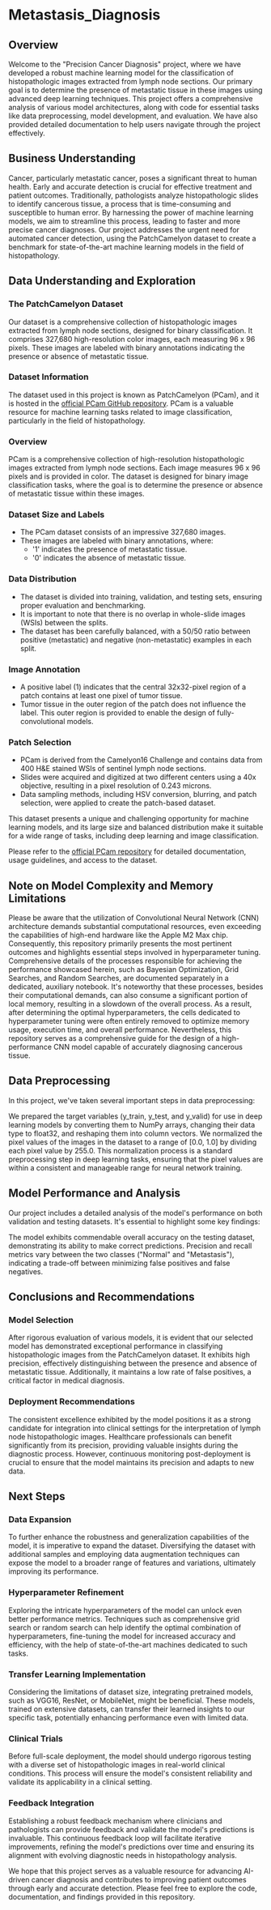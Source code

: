 # Metastasis_Diagnosis

## Overview

Welcome to the "Precision Cancer Diagnosis" project, where we have developed a robust machine learning model for the classification of histopathologic images extracted from lymph node sections. Our primary goal is to determine the presence of metastatic tissue in these images using advanced deep learning techniques. This project offers a comprehensive analysis of various model architectures, along with code for essential tasks like data preprocessing, model development, and evaluation. We have also provided detailed documentation to help users navigate through the project effectively.

## Business Understanding

Cancer, particularly metastatic cancer, poses a significant threat to human health. Early and accurate detection is crucial for effective treatment and patient outcomes. Traditionally, pathologists analyze histopathologic slides to identify cancerous tissue, a process that is time-consuming and susceptible to human error. By harnessing the power of machine learning models, we aim to streamline this process, leading to faster and more precise cancer diagnoses. Our project addresses the urgent need for automated cancer detection, using the PatchCamelyon dataset to create a benchmark for state-of-the-art machine learning models in the field of histopathology.

## Data Understanding and Exploration 

### The PatchCamelyon Dataset

Our dataset is a comprehensive collection of histopathologic images extracted from lymph node sections, designed for binary classification. It comprises 327,680 high-resolution color images, each measuring 96 x 96 pixels. These images are labeled with binary annotations indicating the presence or absence of metastatic tissue.

### Dataset Information

The dataset used in this project is known as PatchCamelyon (PCam), and it is hosted in the [official PCam GitHub repository](https://github.com/basveeling/pcam). PCam is a valuable resource for machine learning tasks related to image classification, particularly in the field of histopathology.

### Overview

PCam is a comprehensive collection of high-resolution histopathologic images extracted from lymph node sections. Each image measures 96 x 96 pixels and is provided in color. The dataset is designed for binary image classification tasks, where the goal is to determine the presence or absence of metastatic tissue within these images.

### Dataset Size and Labels

- The PCam dataset consists of an impressive 327,680 images.
- These images are labeled with binary annotations, where:
  - '1' indicates the presence of metastatic tissue.
  - '0' indicates the absence of metastatic tissue.

### Data Distribution

- The dataset is divided into training, validation, and testing sets, ensuring proper evaluation and benchmarking.
- It is important to note that there is no overlap in whole-slide images (WSIs) between the splits.
- The dataset has been carefully balanced, with a 50/50 ratio between positive (metastatic) and negative (non-metastatic) examples in each split.

### Image Annotation

- A positive label (1) indicates that the central 32x32-pixel region of a patch contains at least one pixel of tumor tissue.
- Tumor tissue in the outer region of the patch does not influence the label. This outer region is provided to enable the design of fully-convolutional models.

### Patch Selection

- PCam is derived from the Camelyon16 Challenge and contains data from 400 H&E stained WSIs of sentinel lymph node sections.
- Slides were acquired and digitized at two different centers using a 40x objective, resulting in a pixel resolution of 0.243 microns.
- Data sampling methods, including HSV conversion, blurring, and patch selection, were applied to create the patch-based dataset.

This dataset presents a unique and challenging opportunity for machine learning models, and its large size and balanced distribution make it suitable for a wide range of tasks, including deep learning and image classification.

Please refer to the [official PCam repository](https://github.com/basveeling/pcam) for detailed documentation, usage guidelines, and access to the dataset.

## Note on Model Complexity and Memory Limitations


Please be aware that the utilization of Convolutional Neural Network (CNN) architecture demands substantial computational resources, even exceeding the capabilities of high-end hardware like the Apple M2 Max chip. Consequently, this repository primarily presents the most pertinent outcomes and highlights essential steps involved in hyperparameter tuning. Comprehensive details of the processes responsible for achieving the performance showcased herein, such as Bayesian Optimization, Grid Searches, and Random Searches, are documented separately in a dedicated, auxiliary notebook. It's noteworthy that these processes, besides their computational demands, can also consume a significant portion of local memory, resulting in a slowdown of the overall process. As a result, after determining the optimal hyperparameters, the cells dedicated to hyperparameter tuning were often entirely removed to optimize memory usage, execution time, and overall performance. Nevertheless, this repository serves as a comprehensive guide for the design of a high-performance CNN model capable of accurately diagnosing cancerous tissue.

## Data Preprocessing

In this project, we've taken several important steps in data preprocessing:

We prepared the target variables (y_train, y_test, and y_valid) for use in deep learning models by converting them to NumPy arrays, changing their data type to float32, and reshaping them into column vectors.
We normalized the pixel values of the images in the dataset to a range of [0.0, 1.0] by dividing each pixel value by 255.0. This normalization process is a standard preprocessing step in deep learning tasks, ensuring that the pixel values are within a consistent and manageable range for neural network training.

## Model Performance and Analysis

Our project includes a detailed analysis of the model's performance on both validation and testing datasets. It's essential to highlight some key findings:

The model exhibits commendable overall accuracy on the testing dataset, demonstrating its ability to make correct predictions.
Precision and recall metrics vary between the two classes ("Normal" and "Metastasis"), indicating a trade-off between minimizing false positives and false negatives.

## Conclusions and Recommendations

### Model Selection 

After rigorous evaluation of various models, it is evident that our selected model has demonstrated exceptional performance in classifying histopathologic images from the PatchCamelyon dataset. It exhibits high precision, effectively distinguishing between the presence and absence of metastatic tissue. Additionally, it maintains a low rate of false positives, a critical factor in medical diagnosis.

### Deployment Recommendations

The consistent excellence exhibited by the model positions it as a strong candidate for integration into clinical settings for the interpretation of lymph node histopathologic images. Healthcare professionals can benefit significantly from its precision, providing valuable insights during the diagnostic process. However, continuous monitoring post-deployment is crucial to ensure that the model maintains its precision and adapts to new data.

## Next Steps

### Data Expansion

To further enhance the robustness and generalization capabilities of the model, it is imperative to expand the dataset. Diversifying the dataset with additional samples and employing data augmentation techniques can expose the model to a broader range of features and variations, ultimately improving its performance.

### Hyperparameter Refinement

Exploring the intricate hyperparameters of the model can unlock even better performance metrics. Techniques such as comprehensive grid search or random search can help identify the optimal combination of hyperparameters, fine-tuning the model for increased accuracy and efficiency, with the help of state-of-the-art machines dedicated to such tasks.

### Transfer Learning Implementation

Considering the limitations of dataset size, integrating pretrained models, such as VGG16, ResNet, or MobileNet, might be beneficial. These models, trained on extensive datasets, can transfer their learned insights to our specific task, potentially enhancing performance even with limited data.

### Clinical Trials

Before full-scale deployment, the model should undergo rigorous testing with a diverse set of histopathologic images in real-world clinical conditions. This process will ensure the model's consistent reliability and validate its applicability in a clinical setting.

### Feedback Integration

Establishing a robust feedback mechanism where clinicians and pathologists can provide feedback and validate the model's predictions is invaluable. This continuous feedback loop will facilitate iterative improvements, refining the model's predictions over time and ensuring its alignment with evolving diagnostic needs in histopathology analysis.

We hope that this project serves as a valuable resource for advancing AI-driven cancer diagnosis and contributes to improving patient outcomes through early and accurate detection. Please feel free to explore the code, documentation, and findings provided in this repository.

